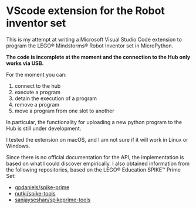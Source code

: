 # VScode extension for the Robot inventor set

This is my attempt at writing a Microsoft Visual Studio Code extension to
program the LEGO® Mindstorms® Robot Inventor set in MicroPython.

**The code is incomplete at the moment and the connection to the Hub only works via USB.**

For the moment you can:

1. connect to the hub
2. execute a program
3. detain the execution of a program
4. remove a program
5. move a program from one slot to another

In particular, the functionality for uploading a new python program to the Hub
is still under development.

I tested the extension on macOS, and I am not sure if it will work in Linux or Windows.

Since there is no official documentation for the API, the implementation is based
on what I could discover empirically.
I also obtained information from the following repositories, based on the LEGO®
Education SPIKE™️ Prime Set:
- [gpdaniels/spike-prime](https://github.com/gpdaniels/spike-prime/blob/master/specifications/stm32f413.pdf)
- [nutki/spike-tools](https://github.com/nutki/spike-tools)
- [sanjayseshan/spikeprime-tools](https://github.com/sanjayseshan/spikeprime-tools)

